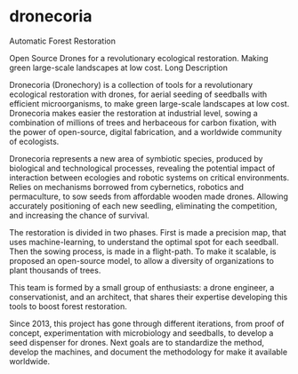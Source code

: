 # dronecoria
Automatic Forest Restoration

Open Source Drones for a revolutionary ecological restoration. Making green large-scale landscapes at low cost.
Long Description

Dronecoria (Dronechory) is a collection of tools for a revolutionary ecological restoration with drones, for aerial seeding of seedballs with efficient microorganisms, to make green large-scale landscapes at low cost. Dronecoria makes easier the restoration at industrial level, sowing a combination of millions of trees and herbaceous for carbon fixation, with the power of open-source, digital fabrication, and a worldwide community of ecologists.

Dronecoria represents a new area of symbiotic species, produced by biological and technological processes, revealing the potential impact of interaction between ecologies and robotic systems on critical environments. Relies on mechanisms borrowed from cybernetics, robotics and permaculture, to sow seeds from affordable wooden made drones. Allowing accurately positioning of each new seedling, eliminating the competition, and increasing the chance of survival.

The restoration is divided in two phases. First is made a precision map, that uses machine-learning, to understand the optimal spot for each seedball. Then the sowing process, is made in a flight-path. To make it scalable, is proposed an open-source model, to allow a diversity of organizations to plant thousands of trees.

This team is formed by a small group of enthusiasts: a drone engineer, a conservationist, and an architect, that shares their expertise developing this tools to boost forest restoration.

Since 2013, this project has gone through different iterations, from proof of concept, experimentation with microbiology and seedballs, to develop a seed dispenser for drones. Next goals are to standardize the method, develop the machines, and document the methodology for make it available worldwide.
